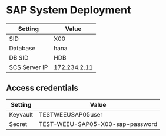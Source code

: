 # SAP System Deployment

| Setting          | Value                           |
| ---------------- | ------------------------------- |
| SID              | X00                          |
| Database         | hana                     |
| DB SID           | HDB                       |
| SCS Server IP    | 172.234.2.11   |

## Access credentials

| Setting          | Value                           |
| ---------------- | ------------------------------- |
| Keyvault         | TESTWEEUSAP05user                      |
| Secret           | TEST-WEEU-SAP05-X00-sap-password                |
